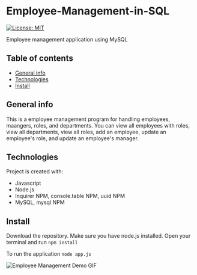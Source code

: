 # Employee-Management-in-SQL
[![License: MIT](https://img.shields.io/badge/License-MIT-yellow.svg)](https://opensource.org/licenses/MIT)


Employee management application using MySQL
## Table of contents
* [General info](#general-info)
* [Technologies](#technologies)
* [Install](#install)

## General info
This is a employee management program for handling employees, maangers, roles, and departments. You can view all employees with roles, view all departments, view all roles, add an employee, update an employee's role, and update an employee's manager.   
	
## Technologies
Project is created with:
* Javascript
* Node.js 
* Inquirer NPM, console.table NPM, uuid NPM
* MySQL, mysql NPM

## Install
Download the repository. Make sure you have node.js installed. Open your terminal and run
``` npm install ```

To run the application
``` node app.js ```

![Employee Management Demo GIF](./assets/demo.gif)